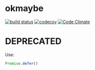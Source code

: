 # okmaybe

[![build status](https://api.travis-ci.org/ecman/okmaybe.png)](https://travis-ci.org/ecman/okmaybe) [![codecov](https://codecov.io/gh/ecman/okmaybe/branch/master/graph/badge.svg)](https://codecov.io/gh/ecman/okmaybe) [![Code Climate](https://codeclimate.com/github/ecman/okmaybe/badges/gpa.svg)](https://codeclimate.com/github/ecman/okmaybe)

# DEPRECATED

Use:

```js
Promise.defer()
```
